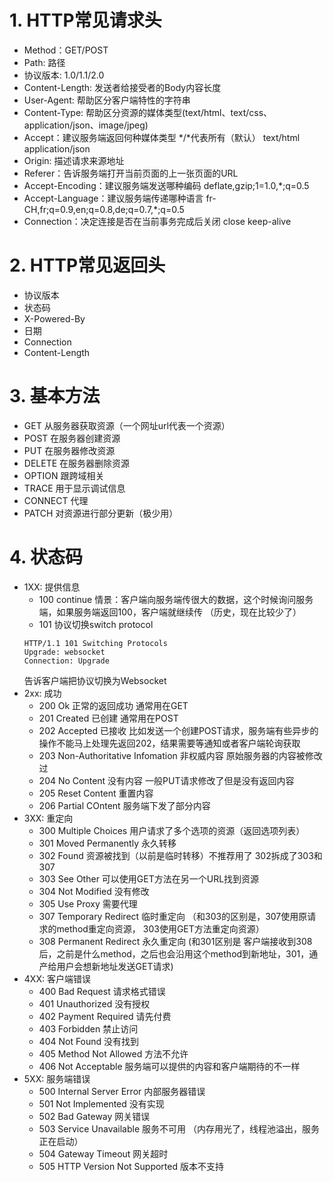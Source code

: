 # 1. HTTP常见请求头
- Method：GET/POST
- Path: 路径
- 协议版本: 1.0/1.1/2.0
- Content-Length: 发送者给接受者的Body内容长度
- User-Agent: 帮助区分客户端特性的字符串
- Content-Type: 帮助区分资源的媒体类型(text/html、text/css、application/json、image/jpeg)
- Accept：建议服务端返回何种媒体类型 */*代表所有（默认） text/html application/json
- Origin: 描述请求来源地址
- Referer：告诉服务端打开当前页面的上一张页面的URL
- Accept-Encoding：建议服务端发送哪种编码 deflate,gzip;1=1.0,*;q=0.5
- Accept-Language：建议服务端传递哪种语言 fr-CH,fr;q=0.9,en;q=0.8,de;q=0.7,*;q=0.5
- Connection：决定连接是否在当前事务完成后关闭 close keep-alive

# 2. HTTP常见返回头
- 协议版本
- 状态码
- X-Powered-By
- 日期
- Connection
- Content-Length

# 3. 基本方法
- GET 从服务器获取资源（一个网址url代表一个资源）
- POST 在服务器创建资源
- PUT 在服务器修改资源
- DELETE 在服务器删除资源
- OPTION 跟跨域相关 
- TRACE 用于显示调试信息
- CONNECT 代理
- PATCH 对资源进行部分更新（极少用）

# 4. 状态码
- 1XX: 提供信息
  - 100 continue 情景：客户端向服务端传很大的数据，这个时候询问服务端，如果服务端返回100，客户端就继续传 （历史，现在比较少了）
  - 101 协议切换switch protocol 
  ```
  HTTP/1.1 101 Switching Protocols
  Upgrade: websocket
  Connection: Upgrade
  ```
  告诉客户端把协议切换为Websocket
- 2xx: 成功
  - 200 Ok 正常的返回成功 通常用在GET
  - 201 Created 已创建 通常用在POST
  - 202 Accepted 已接收 比如发送一个创建POST请求，服务端有些异步的操作不能马上处理先返回202，结果需要等通知或者客户端轮询获取
  - 203 Non-Authoritative Infomation 非权威内容  原始服务器的内容被修改过
  - 204 No Content 没有内容 一般PUT请求修改了但是没有返回内容
  - 205 Reset Content 重置内容
  - 206 Partial COntent 服务端下发了部分内容
- 3XX: 重定向
  - 300 Multiple Choices 用户请求了多个选项的资源（返回选项列表）
  - 301 Moved Permanently 永久转移
  - 302 Found 资源被找到（以前是临时转移）不推荐用了 302拆成了303和307
  - 303 See Other 可以使用GET方法在另一个URL找到资源 
  - 304 Not Modified 没有修改 
  - 305 Use Proxy 需要代理
  - 307 Temporary Redirect 临时重定向 （和303的区别是，307使用原请求的method重定向资源， 303使用GET方法重定向资源）
  - 308 Permanent Redirect 永久重定向 (和301区别是 客户端接收到308后，之前是什么method，之后也会沿用这个method到新地址，301，通产给用户会想新地址发送GET请求)
- 4XX: 客户端错误
  - 400 Bad Request 请求格式错误
  - 401 Unauthorized 没有授权
  - 402 Payment Required 请先付费
  - 403 Forbidden 禁止访问
  - 404 Not Found 没有找到
  - 405 Method Not Allowed 方法不允许
  - 406 Not Acceptable 服务端可以提供的内容和客户端期待的不一样
- 5XX: 服务端错误
  - 500 Internal Server Error 内部服务器错误
  - 501 Not Implemented 没有实现
  - 502 Bad Gateway 网关错误
  - 503 Service Unavailable 服务不可用 （内存用光了，线程池溢出，服务正在启动）
  - 504 Gateway Timeout 网关超时 
  - 505 HTTP Version Not Supported 版本不支持


